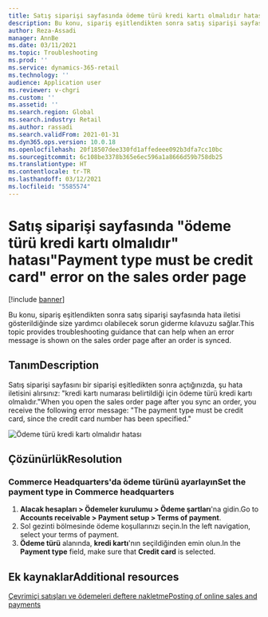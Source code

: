 ```yaml
---
title: Satış siparişi sayfasında ödeme türü kredi kartı olmalıdır hatası
description: Bu konu, sipariş eşitlendikten sonra satış siparişi sayfasında hata iletisi gösterildiğinde size yardımcı olabilecek sorun giderme kılavuzu sağlar.
author: Reza-Assadi
manager: AnnBe
ms.date: 03/11/2021
ms.topic: Troubleshooting
ms.prod: ''
ms.service: dynamics-365-retail
ms.technology: ''
audience: Application user
ms.reviewer: v-chgri
ms.custom: ''
ms.assetid: ''
ms.search.region: Global
ms.search.industry: Retail
ms.author: rassadi
ms.search.validFrom: 2021-01-31
ms.dyn365.ops.version: 10.0.18
ms.openlocfilehash: 20f18507dee330fd1affedeee092b3dfa7cc10bc
ms.sourcegitcommit: 6c108be3378b365e6ec596a1a8666d59b758db25
ms.translationtype: HT
ms.contentlocale: tr-TR
ms.lasthandoff: 03/12/2021
ms.locfileid: "5585574"
---
```

# <a name="payment-type-must-be-credit-card-error-on-the-sales-order-page"></a><span data-ttu-id="6c5b0-103">Satış siparişi sayfasında "ödeme türü kredi kartı olmalıdır" hatası</span><span class="sxs-lookup"><span data-stu-id="6c5b0-103">"Payment type must be credit card" error on the sales order page</span></span>

[!include [banner](../../includes/banner.md)]

<span data-ttu-id="6c5b0-104">Bu konu, sipariş eşitlendikten sonra satış siparişi sayfasında hata iletisi gösterildiğinde size yardımcı olabilecek sorun giderme kılavuzu sağlar.</span><span class="sxs-lookup"><span data-stu-id="6c5b0-104">This topic provides troubleshooting guidance that can help when an error message is shown on the sales order page after an order is synced.</span></span>

## <a name="description"></a><span data-ttu-id="6c5b0-105">Tanım</span><span class="sxs-lookup"><span data-stu-id="6c5b0-105">Description</span></span>

<span data-ttu-id="6c5b0-106">Satış siparişi sayfasını bir siparişi eşitledikten sonra açtığınızda, şu hata iletisini alırsınız: "kredi kartı numarası belirtildiği için ödeme türü kredi kartı olmalıdır."</span><span class="sxs-lookup"><span data-stu-id="6c5b0-106">When you open the sales order page after you sync an order, you receive the following error message: "The payment type must be credit card, since the credit card number has been specified."</span></span>

![Ödeme türü kredi kartı olmalıdır hatası](media/payment-type-must-be-credit-card.jpg)

## <a name="resolution"></a><span data-ttu-id="6c5b0-108">Çözünürlük</span><span class="sxs-lookup"><span data-stu-id="6c5b0-108">Resolution</span></span>

### <a name="set-the-payment-type-in-commerce-headquarters"></a><span data-ttu-id="6c5b0-109">Commerce Headquarters'da ödeme türünü ayarlayın</span><span class="sxs-lookup"><span data-stu-id="6c5b0-109">Set the payment type in Commerce headquarters</span></span>

1. <span data-ttu-id="6c5b0-110">**Alacak hesapları \> Ödemeler kurulumu \> Ödeme şartları**'na gidin.</span><span class="sxs-lookup"><span data-stu-id="6c5b0-110">Go to **Accounts receivable \> Payment setup \> Terms of payment**.</span></span>
1. <span data-ttu-id="6c5b0-111">Sol gezinti bölmesinde ödeme koşullarınızı seçin.</span><span class="sxs-lookup"><span data-stu-id="6c5b0-111">In the left navigation, select your terms of payment.</span></span>
1. <span data-ttu-id="6c5b0-112">**Ödeme türü** alanında, **kredi kartı**'nın seçildiğinden emin olun.</span><span class="sxs-lookup"><span data-stu-id="6c5b0-112">In the **Payment type** field, make sure that **Credit card** is selected.</span></span>

## <a name="additional-resources"></a><span data-ttu-id="6c5b0-113">Ek kaynaklar</span><span class="sxs-lookup"><span data-stu-id="6c5b0-113">Additional resources</span></span>

[<span data-ttu-id="6c5b0-114">Çevrimiçi satışları ve ödemeleri deftere nakletme</span><span class="sxs-lookup"><span data-stu-id="6c5b0-114">Posting of online sales and payments</span></span>](../tasks/posting-online-sales-payments.md)
